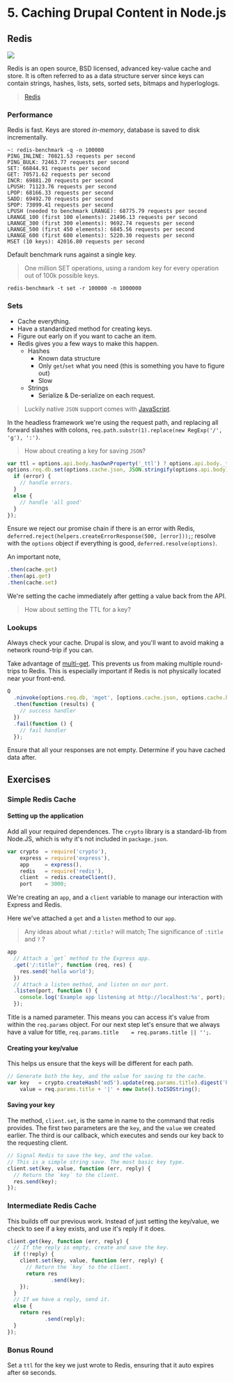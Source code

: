 # 5. Caching Drupal Content in Node.js

## Redis

![](http://drupo.co/images/training/redis.png)

Redis is an open source, BSD licensed, advanced key-value cache and store. It is often referred to as a data structure server since keys can contain strings, hashes, lists, sets, sorted sets, bitmaps and hyperloglogs.

> [Redis](http://redis.io/)

### Performance

Redis is fast. Keys are stored _in-memory_, database is saved to disk incrementally.

```
~: redis-benchmark -q -n 100000
PING_INLINE: 70821.53 requests per second
PING_BULK: 72463.77 requests per second
SET: 66844.91 requests per second
GET: 70571.62 requests per second
INCR: 69881.20 requests per second
LPUSH: 71123.76 requests per second
LPOP: 68166.33 requests per second
SADD: 69492.70 requests per second
SPOP: 73099.41 requests per second
LPUSH (needed to benchmark LRANGE): 68775.79 requests per second
LRANGE_100 (first 100 elements): 21496.13 requests per second
LRANGE_300 (first 300 elements): 9692.74 requests per second
LRANGE_500 (first 450 elements): 6845.56 requests per second
LRANGE_600 (first 600 elements): 5220.30 requests per second
MSET (10 keys): 42016.80 requests per second
```

Default benchmark runs against a single key.

> One million SET operations, using a random key for every operation out of 100k possible keys.

```
redis-benchmark -t set -r 100000 -n 1000000
```

### Sets

- Cache everything.
- Have a standardized method for creating keys. 
- Figure out early on if you want to cache an item.
- Redis gives you a few ways to make this happen.
  - Hashes
    - Known data structure
    - Only `get`/`set` what you need (this is something you have to figure out)
    - Slow
  - Strings
    - Serialize & De-serialize on each request.

> Luckily native `JSON` support comes with [JavaScript](http://es5.github.io/#x15.12).

In the headless framework we're using the request path, and replacing all forward slashes with colons, `req.path.substr(1).replace(new RegExp('/', 'g'), ':')`.

> How about creating a key for saving `JSON`?

```javascript
var ttl = options.api.body.hasOwnProperty('_ttl') ? options.api.body._ttl : options.config.ttl;
options.req.db.set(options.cache.json, JSON.stringify(options.api.body), function (error) {
  if (error) {
    // handle errors.
  }
  else {
    // handle 'all good'
  }
});
```

Ensure we reject our promise chain if there is an error with Redis, `deferred.reject(helpers.createErrorResponse(500, [error]));`; resolve with the `options` object if everything is good, `deferred.resolve(options)`.

An important note, 

```javascript
.then(cache.get)
.then(api.get)
.then(cache.set)
```

We're setting the cache immediately after getting a value back from the API.

> How about setting the TTL for a key?

### Lookups

Always check your cache. Drupal is slow, and you'll want to avoid making a network round-trip if you can.

Take advantage of [multi-get](http://redis.io/commands/mget). This prevents us from making multiple round-trips to Redis. This is especially important if Redis is not physically located near your front-end.

```javascript
Q
  .ninvoke(options.req.db, 'mget', [options.cache.json, options.cache.key])
  .then(function (results) {
    // success handler
  })
  .fail(function () {
    // fail handler
  });
```

Ensure that all your responses are not empty. Determine if you have cached data after.

## Exercises

### Simple Redis Cache

#### Setting up the application

Add all your required dependences. The `crypto` library is a standard-lib from Node.JS, which is why it's not included in `package.json`.

```javascript
var crypto  = require('crypto'),
    express = require('express'),
    app     = express(),
    redis   = require('redis'),
    client  = redis.createClient(),
    port    = 3000;
```

We're creating an `app`, and a `client` variable to manage our interaction with Express and Redis.

Here we've attached a `get` and a `listen` method to our `app`. 

> Any ideas about what `/:title?` will match; The significance of `:title` and `?` ?

```javascript
app
  // Attach a `get` method to the Express app.
  .get('/:title?', function (req, res) {
    res.send('hello world');
  })
  // Attach a listen method, and listen on our port.
  .listen(port, function () {
    console.log('Example app listening at http://localhost:%s', port);
  });
```

Title is a named parameter. This means you can access it's value from within the `req.params` object. For our next step let's ensure that we always have a value for title, `req.params.title    = req.params.title || '';`.

#### Creating your key/value

This helps us ensure that the keys will be different for each path. 

```javascript
// Generate both the key, and the value for saving to the cache.
var key   = crypto.createHash('md5').update(req.params.title).digest('hex'),
    value = req.params.title + '|' + new Date().toISOString();
```

#### Saving your key

The method, `client.set`, is the same in name to the command that redis provides. The first two parameters are the `key`, and the `value` we created earlier. The third is our callback, which executes and sends our key back to the requesting client. 

```javascript
// Signal Redis to save the key, and the value.
// This is a simple string save. The most basic key type.
client.set(key, value, function (err, reply) {
  // Return the `key` to the client.
  res.send(key);
});
```

### Intermediate Redis Cache

This builds off our previous work. Instead of just setting the key/value, we check to see if a key exists, and use it's reply if it does.

```javascript
client.get(key, function (err, reply) {
  // If the reply is empty, create and save the key.
  if (!reply) {
    client.set(key, value, function (err, reply) {
      // Return the `key` to the client.
      return res
              .send(key);
    });
  }
  // If we have a reply, send it.
  else {
    return res
            .send(reply);
  }
});
```

### Bonus Round

Set a `ttl` for the key we just wrote to Redis, ensuring that it auto expires after `60` seconds.
